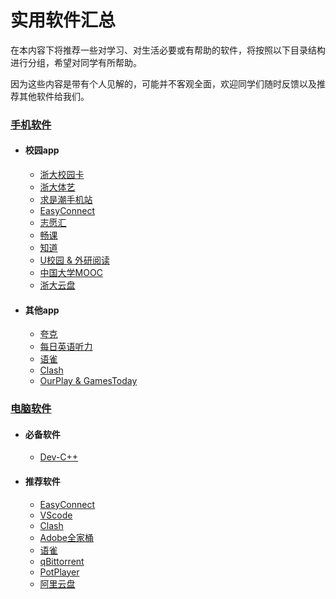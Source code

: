 # 实用软件汇总  

在本内容下将推荐一些对学习、对生活必要或有帮助的软件，将按照以下目录结构进行分组，希望对同学有所帮助。  

因为这些内容是带有个人见解的，可能并不客观全面，欢迎同学们随时反馈以及推荐其他软件给我们。  

### [手机软件](./apps/)  
- #### 校园app  
  - [浙大校园卡](./apps/%E6%B5%99%E5%A4%A7%E6%A0%A1%E5%9B%AD%E5%8D%A1.md)
  - [浙大体艺](./apps/%E6%B5%99%E5%A4%A7%E4%BD%93%E8%89%BA.md)
  - [求是潮手机站](./apps/%E6%B1%82%E6%98%AF%E6%BD%AE%E6%89%8B%E6%9C%BA%E7%AB%99.md)
  - [EasyConnect](./apps/EasyConnect.md)
  - [志愿汇](./apps/%E5%BF%97%E6%84%BF%E6%B1%87.md)
  - [畅课](./apps/%E7%95%85%E8%AF%BE.md)
  - [知道](./apps/%E7%9F%A5%E9%81%93.md)
  - [U校园 & 外研阅读](./apps/U%E6%A0%A1%E5%9B%AD%20%26%20%E5%A4%96%E7%A0%94%E9%98%85%E8%AF%BB.md)
  - [中国大学MOOC](./apps/%E4%B8%AD%E5%9B%BD%E5%A4%A7%E5%AD%A6MOOC.md)
  - [浙大云盘](./apps/%E6%B5%99%E5%A4%A7%E4%BA%91%E7%9B%98.md)
<!-- - #### 生活app -->
- #### 其他app  
  - [夸克](./apps/%E5%A4%B8%E5%85%8B.md)
  - [每日英语听力](./apps/%E6%AF%8F%E6%97%A5%E8%8B%B1%E8%AF%AD%E5%90%AC%E5%8A%9B.md)
  - [语雀](./apps/%E8%AF%AD%E9%9B%80.md)
  - [Clash](./apps/Clash.md)
  - [OurPlay & GamesToday](./apps/OurPlay%20%26%20GamesToday.md)

### [电脑软件](./softwares/)
- #### 必备软件
  - [Dev-C++]()
- #### 推荐软件
  - [EasyConnect]()
  - [VScode]()
  - [Clash]()
  - [Adobe全家桶]()
  - [语雀]()
  - [qBittorrent]()
  - [PotPlayer]()
  - [阿里云盘]()
